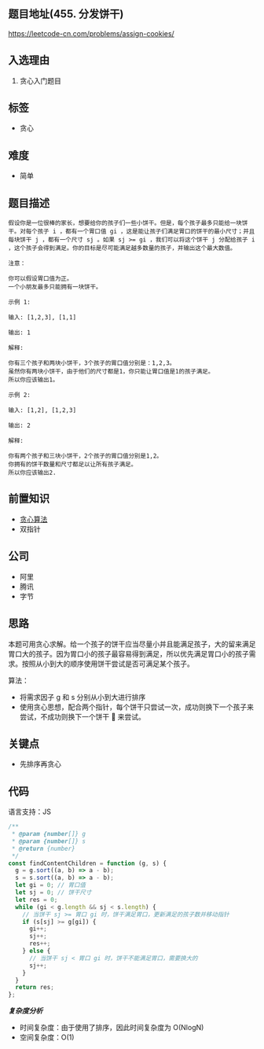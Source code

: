 ## 题目地址(455. 分发饼干)

https://leetcode-cn.com/problems/assign-cookies/

## 入选理由

1. 贪心入门题目

## 标签

- 贪心

## 难度

- 简单

## 题目描述

```
假设你是一位很棒的家长，想要给你的孩子们一些小饼干。但是，每个孩子最多只能给一块饼干。对每个孩子 i ，都有一个胃口值 gi ，这是能让孩子们满足胃口的饼干的最小尺寸；并且每块饼干 j ，都有一个尺寸 sj 。如果 sj >= gi ，我们可以将这个饼干 j 分配给孩子 i ，这个孩子会得到满足。你的目标是尽可能满足越多数量的孩子，并输出这个最大数值。

注意：

你可以假设胃口值为正。
一个小朋友最多只能拥有一块饼干。

示例 1:

输入: [1,2,3], [1,1]

输出: 1

解释:

你有三个孩子和两块小饼干，3个孩子的胃口值分别是：1,2,3。
虽然你有两块小饼干，由于他们的尺寸都是1，你只能让胃口值是1的孩子满足。
所以你应该输出1。

示例 2:

输入: [1,2], [1,2,3]

输出: 2

解释:

你有两个孩子和三块小饼干，2个孩子的胃口值分别是1,2。
你拥有的饼干数量和尺寸都足以让所有孩子满足。
所以你应该输出2.
```

## 前置知识

- [贪心算法](https://github.com/azl397985856/leetcode/blob/master/thinkings/greedy.md)
- 双指针

## 公司

- 阿里
- 腾讯
- 字节

## 思路

本题可用贪心求解。给一个孩子的饼干应当尽量小并且能满足孩子，大的留来满足胃口大的孩子。因为胃口小的孩子最容易得到满足，所以优先满足胃口小的孩子需求。按照从小到大的顺序使用饼干尝试是否可满足某个孩子。

算法：

- 将需求因子 g 和 s 分别从小到大进行排序
- 使用贪心思想，配合两个指针，每个饼干只尝试一次，成功则换下一个孩子来尝试，不成功则换下一个饼干 🍪 来尝试。

## 关键点

- 先排序再贪心

## 代码

语言支持：JS

```js
/**
 * @param {number[]} g
 * @param {number[]} s
 * @return {number}
 */
const findContentChildren = function (g, s) {
  g = g.sort((a, b) => a - b);
  s = s.sort((a, b) => a - b);
  let gi = 0; // 胃口值
  let sj = 0; // 饼干尺寸
  let res = 0;
  while (gi < g.length && sj < s.length) {
    // 当饼干 sj >= 胃口 gi 时，饼干满足胃口，更新满足的孩子数并移动指针
    if (s[sj] >= g[gi]) {
      gi++;
      sj++;
      res++;
    } else {
      // 当饼干 sj < 胃口 gi 时，饼干不能满足胃口，需要换大的
      sj++;
    }
  }
  return res;
};
```

**_复杂度分析_**

- 时间复杂度：由于使用了排序，因此时间复杂度为 O(NlogN)
- 空间复杂度：O(1)
